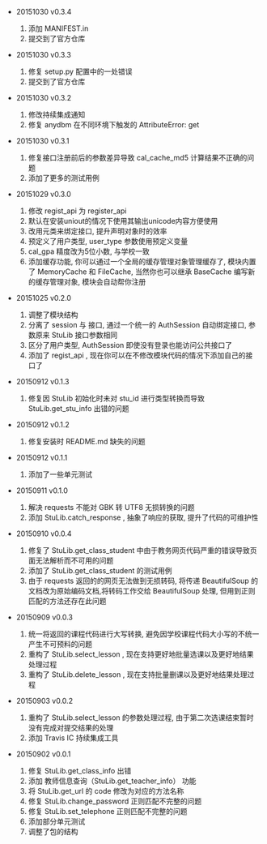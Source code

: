 - 20151030 v0.3.4
    1. 添加 MANIFEST.in
    2. 提交到了官方仓库
    
- 20151030 v0.3.3
    1. 修复 setup.py 配置中的一处错误
    2. 提交到了官方仓库
    
- 20151030 v0.3.2
    1. 修改持续集成通知
    2. 修复 anydbm 在不同环境下触发的 AttributeError: get
    
- 20151030 v0.3.1
    1. 修复接口注册前后的参数差异导致 cal_cache_md5 计算结果不正确的问题
    2. 添加了更多的测试用例
    
- 20151029 v0.3.0
    1. 修改 regist_api 为 register_api
    2. 默认在安装uniout的情况下使用其输出unicode内容方便使用
    3. 改用元类来绑定接口, 提升声明对象时的效率
    4. 预定义了用户类型, user_type 参数使用预定义变量
    5. cal_gpa 精度改为5位小数, 与学校一致
    6. 添加缓存功能, 你可以通过一个全局的缓存管理对象管理缓存了, 模块内置了 MemoryCache 和 FileCache, 当然你也可以继承 BaseCache 编写新的缓存管理对象, 模块会自动帮你注册
    
- 20151025 v0.2.0
    1. 调整了模块结构
    2. 分离了 session 与 接口, 通过一个统一的 AuthSession 自动绑定接口, 参数原来 StuLib 接口参数相同
    3. 区分了用户类型, AuthSession 即使没有登录也能访问公共接口了
    4. 添加了 regist_api , 现在你可以在不修改模块代码的情况下添加自己的接口了

- 20150912 v0.1.3
    1. 修复因 StuLib 初始化时未对 stu_id 进行类型转换而导致 StuLib.get_stu_info 出错的问题
    
- 20150912 v0.1.2
    1. 修复安装时 README.md 缺失的问题
  
- 20150912 v0.1.1
    1. 添加了一些单元测试
    
- 20150911 v0.1.0
    1. 解决 requests 不能对 GBK 转 UTF8 无损转换的问题
    2. 添加 StuLib.catch_response , 抽象了响应的获取, 提升了代码的可维护性

- 20150910 v0.0.4
    1. 修复了 StuLib.get_class_student 中由于教务网页代码严重的错误导致页面无法解析而不可用的问题
    2. 添加了 StuLib.get_class_student 的测试用例
    3. 由于 requests 返回的的网页无法做到无损转码, 将传递 BeautifulSoup 的文档改为原始编码文档,将转码工作交给 BeautifulSoup 处理, 但用到正则匹配的方法还存在此问题

- 20150909 v0.0.3
    1. 统一将返回的课程代码进行大写转换, 避免因学校课程代码大小写的不统一产生不可预料的问题
    2. 重构了 StuLib.select_lesson , 现在支持更好地批量选课以及更好地结果处理过程
    3. 重构了 StuLib.delete_lesson , 现在支持批量删课以及更好地结果处理过程

- 20150903 v0.0.2
    1. 重构了 StuLib.select_lesson 的参数处理过程, 由于第二次选课结束暂时没有完成对提交结果的处理
    2. 添加 Travis IC 持续集成工具

- 20150902 v0.0.1
    1. 修复 StuLib.get_class_info 出错
    2. 添加 教师信息查询（StuLib.get_teacher_info） 功能
    3. 将 StuLib.get_url 的 code 修改为对应的方法名称
    4. 修复 StuLib.change_password 正则匹配不完整的问题
    5. 修复 StuLib.set_telephone 正则匹配不完整的问题
    6. 添加部分单元测试
    7. 调整了包的结构